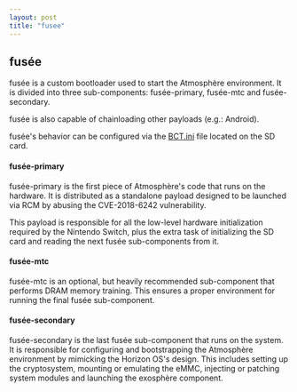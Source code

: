 ```yaml
---
layout: post
title: "fusee"
---
```


## fusée
fusée is a custom bootloader used to start the Atmosphère environment.
It is divided into three sub-components: fusée-primary, fusée-mtc and fusée-secondary.

fusée is also capable of chainloading other payloads (e.g.: Android).

fusée's behavior can be configured via the [BCT.ini](../features/configurations.md) file located on the SD card.

#### fusée-primary
fusée-primary is the first piece of Atmosphère's code that runs on the hardware.
It is distributed as a standalone payload designed to be launched via RCM by abusing the CVE-2018-6242 vulnerability.

This payload is responsible for all the low-level hardware initialization required by the Nintendo Switch, plus the extra task of initializing the SD card and reading the next fusée sub-components from it.

#### fusée-mtc
fusée-mtc is an optional, but heavily recommended sub-component that performs DRAM memory training.
This ensures a proper environment for running the final fusée sub-component.

#### fusée-secondary
fusée-secondary is the last fusée sub-component that runs on the system.
It is responsible for configuring and bootstrapping the Atmosphère environment by mimicking the Horizon OS's design.
This includes setting up the cryptosystem, mounting or emulating the eMMC, injecting or patching system modules and launching the exosphère component.
